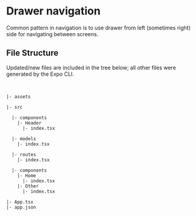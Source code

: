 # Drawer navigation

Common pattern in navigation is to use drawer from left (sometimes right) side for navigating between screens.

## File Structure

Updated/new files are included in the tree below; all other files were generated by the Expo CLI.

<br>

```
|- assets

|- src

  |- components
    |- Header     
      |- index.tsx
      
  |- models
    |- index.tsx
    
  |- routes
    |- index.tsx

  |- components
    |- Home     
      |- index.tsx
    |- Other     
      |- index.tsx
    
|- App.tsx
|- app.json
